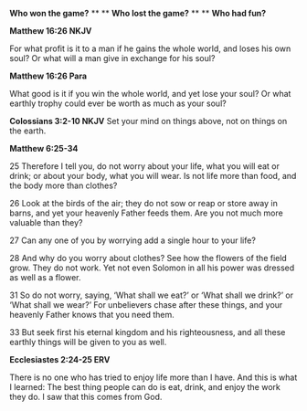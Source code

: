 **Who won the game?**
**
**
**Who lost the game?**
**
**
**Who had fun?**

**Matthew 16:26 NKJV**

For what profit is it to a man if he gains the whole world, and loses his own soul? Or what will a man give in exchange for his soul?

**Matthew 16:26 Para**

What good is it if you win the whole world, and yet lose your soul? Or what earthly trophy could ever be worth as much as your soul?

**Colossians 3:2-10 NKJV**
Set your mind on things above, not on things on the earth.

**Matthew 6:25-34**

25 Therefore I tell you, do not worry about your life, what you will eat or drink; or about your body, what you will wear. Is not life more than food, and the body more than clothes?

26 Look at the birds of the air; they do not sow or reap or store away in barns, and yet your heavenly Father feeds them. Are you not much more valuable than they?

27 Can any one of you by worrying add a single hour to your life?

28 And why do you worry about clothes? See how the flowers of the field grow. They do not work. Yet not even Solomon in all his power was dressed as well as a flower.

31 So do not worry, saying, ‘What shall we eat?’ or ‘What shall we drink?’ or ‘What shall we wear?’ For unbelievers chase after these things, and your heavenly Father knows that you need them.

33 But seek first his eternal kingdom and his righteousness, and all these earthly things will be given to you as well.

**Ecclesiastes 2:24-25 ERV**

There is no one who has tried to enjoy life more than I have. And this is what I learned: The best thing people can do is eat, drink, and enjoy the work they do. I saw that this comes from God.